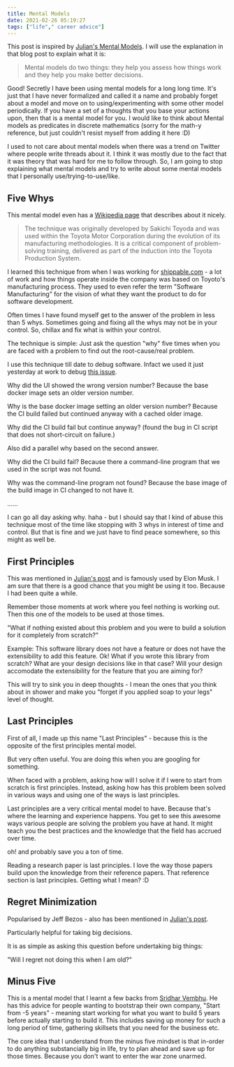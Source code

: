 ```yaml
---
title: Mental Models
date: 2021-02-26 05:19:27
tags: ["life"," career advice"]
---
```


This post is inspired by [Julian's Mental Models](https://www.julian.com/blog/mental-model-examples). I will use the explanation in that blog post to explain what it is: 

> Mental models do two things: they help you assess how things work and they help you make better decisions.

Good! Secretly I have been using mental models for a long long time. It's just that I have never formalized and called it a name and probably forget about a model and move on to using/experimenting with some other model periodically. If you have a set of a thoughts that you base your actions upon, then that is a mental model for you. I would like to think about Mental models as predicates in discrete mathematics (sorry for the math-y reference, but just couldn't resist myself from adding it here :D)

I used to not care about mental models when there was a trend on Twitter where people write threads about it. I think it was mostly due to the fact that it was theory that was hard for me to follow through. So, I am going to stop explaining what mental models and try to write about some mental models that I personally use/trying-to-use/like.

## Five Whys

This mental model even has a [Wikipedia page](https://en.wikipedia.org/wiki/Five_whys) that describes about it nicely.

> The technique was originally developed by Sakichi Toyoda and was used within the Toyota Motor Corporation during the evolution of its manufacturing methodologies. It is a critical component of problem-solving training, delivered as part of the induction into the Toyota Production System.

I learned this technique from when I was working for [shippable.com](https://www.shippable.com/) - a lot of work and how things operate inside the company was based on Toyoto's manufacturing process. They used to even refer the term "Software Manufacturing" for the vision of what they want the product to do for software development.

Often times I have found myself get to the answer of the problem in less than 5 whys. Sometimes going and fixing all the whys may not be in your control. So, chillax and fix what is within your control.

The technique is simple: Just ask the question "why" five times when you are faced with a problem to find out the root-cause/real problem.

I use this technique till date to debug software. Infact we used it just yesterday at work to debug [this issue](https://github.com/hasura/graphql-engine/issues/6600).

Why did the UI showed the wrong version number? Because the base docker image sets an older version number.

Why is the base docker image setting an older version number? Because the CI build failed but continued anyway with a cached older image.

Why did the CI build fail but continue anyway? (found the bug in CI script that does not short-circuit on failure.)

Also did a parallel why based on the second answer.

Why did the CI build fail? Because there a command-line program that we used in the script was not found.

Why was the command-line program not found? Because the base image of the build image in CI changed to not have it.

......

I can go all day asking why. haha - but I should say that I kind of abuse this technique most of the time like stopping with 3 whys in interest of time and control. But that is fine and we just have to find peace somewhere, so this might as well be.

## First Principles

This was mentioned in [Julian's post](https://www.julian.com/blog/mental-model-examples) and is famously used by Elon Musk. I am sure that there is a good chance that you might be using it too. Because I had been quite a while.

Remember those moments at work where you feel nothing is working out. Then this one of the models to be used at those times.

"What if nothing existed about this problem and you were to build a solution for it completely from scratch?" 

Example: This software library does not have a feature or does not have the extensibility to add this feature. Ok! What if you wrote this library from scratch? What are your design decisions like in that case? Will your design accomodate the extensibility for the feature that you are aiming for?

This will try to sink you in deep thoughts - I mean the ones that you think about in shower and make you "forget if you applied soap to your legs" level of thought.

## Last Principles

First of all, I made up this name "Last Principles" - because this is the opposite of the first principles mental model.

But very often useful. You are doing this when you are googling for something.

When faced with a problem, asking how will I solve it if I were to start from scratch is first principles. Instead, asking how has this problem been solved in various ways and using one of the ways is last principles.

Last principles are a very critical mental model to have. Because that's where the learning and experience happens. You get to see this awesome ways various people are solving the problem you have at hand. It might teach you the best practices and the knowledge that the field has accrued over time. 

oh! and probably save you a ton of time.

Reading a research paper is last principles. I love the way those papers build upon the knowledge from their reference papers. That reference section is last principles. Getting what I mean? :D 

## Regret Minimization

Popularised by Jeff Bezos - also has been mentioned in [Julian's post](https://www.julian.com/blog/mental-model-examples). 

Particularly helpful for taking big decisions. 

It is as simple as asking this question before undertaking big things:

"Will I regret not doing this when I am old?"

## Minus Five

This is a mental model that I learnt a few backs from [Sridhar Vembhu](https://en.wikipedia.org/wiki/Sridhar_Vembu). He has this advice for people wanting to bootstrap their own company, "Start from -5 years" - meaning start working for what you want to build 5 years before actually starting to build it. This includes saving up money for such a long period of time, gathering skillsets that you need for the business etc.

The core idea that I understand from the minus five mindset is that in-order to do anything substancially big in life, try to plan ahead and save up for those times. Because you don't want to enter the war zone unarmed.

